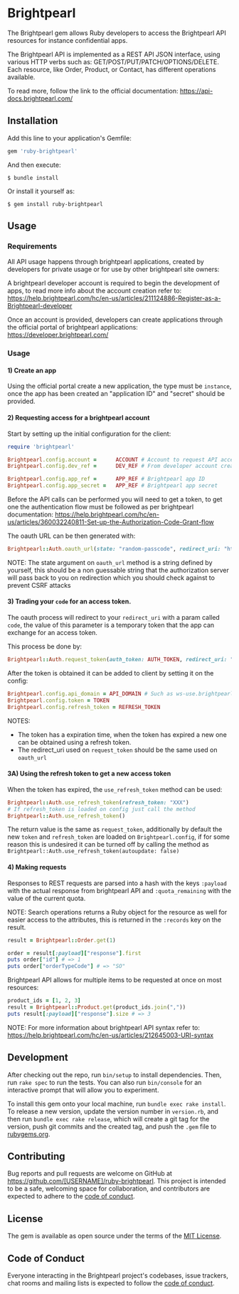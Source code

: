 # Brightpearl

The Brightpearl gem allows Ruby developers to access the Brightpearl API resources for instance confidential apps.

The Brightpearl API is implemented as a REST API JSON interface, using various HTTP verbs such as: GET/POST/PUT/PATCH/OPTIONS/DELETE. Each resource, like Order, Product, or Contact, has different operations available.

To read more, follow the link to the official documentation: https://api-docs.brightpearl.com/
## Installation

Add this line to your application's Gemfile:

```ruby
gem 'ruby-brightpearl'
```

And then execute:

    $ bundle install

Or install it yourself as:

    $ gem install ruby-brightpearl

## Usage

### Requirements

All API usage happens through brightpearl applications, created by developers for private usage or for use by other brightpearl site owners:

A brightpearl developer account is required to begin the development of apps, to read more info about the account creation refer to: https://help.brightpearl.com/hc/en-us/articles/211124886-Register-as-a-Brightpearl-developer

Once an account is provided, developers can create applications through the official portal of brightpearl applications: https://developer.brightpearl.com/

### Usage

#### 1) Create an app

Using the official portal create a new application, the type must be `instance`, once the app has been created an "application ID" and "secret" should be provided.

#### 2) Requesting access for a brightpearl account

Start by setting up the initial configuration for the client:
```ruby
require 'brightpearl'

Brightpearl.config.account =      ACCOUNT # Account to request API access
Brightpearl.config.dev_ref =      DEV_REF # From developer account creation

Brightpearl.config.app_ref =      APP_REF # Brightpearl app ID
Brightpearl.config.app_secret =   APP_REF # Brightpearl app secret
```

Before the API calls can be performed you will need to get a token, to get one the authentication flow must be followed as per brightpearl documentation: https://help.brightpearl.com/hc/en-us/articles/360032240811-Set-up-the-Authorization-Code-Grant-flow

The oauth URL can be then generated with:
```ruby
Brightpearl::Auth.oauth_url(state: "random-passcode", redirect_uri: "https://www.something.io/oauth") # => "https://oauth.brightpearl.com/authorize/testAccount?response_type=code&client_id=testAppName&redirect_uri=https://www.something.io/oauth&state=random-passcode
```
NOTE: The state argument on `oauth_url` method is a string defined by yourself, this should be a non guessable string that the authorization server will pass back to you on redirection which you should check against to prevent CSRF attacks

#### 3) Trading your `code` for an access token.

The oauth process will redirect to your `redirect_uri` with a param called `code`, the value of this parameter is a temporary token that the app can exchange for an access token.

This process be done by:

```ruby
Brightpearl::Auth.request_token(auth_token: AUTH_TOKEN, redirect_uri: "https://www.something.io/oauth") # => { payload: { "access_token" => "XXX", "refresh_token" => "XYZ", "api_domain" => "ws-use.brightpearl.com" } }
```

After the token is obtained it can be added to client by setting it on the config:
```ruby
Brightpearl.config.api_domain = API_DOMAIN # Such as ws-use.brightpearl.com
Brightpearl.config.token = TOKEN
Brightpearl.config.refresh_token = REFRESH_TOKEN
```

NOTES: 
* The token has a expiration time, when the token has expired a new one can be obtained using a refresh token.
* The redirect_uri used on `request_token` should be the same used on `oauth_url`

#### 3A) Using the refresh token to get a new access token

When the token has expired, the `use_refresh_token` method can be used:
```ruby
Brightpearl::Auth.use_refresh_token(refresh_token: "XXX")
# If refresh_token is loaded on config just call the method
Brightpearl::Auth.use_refresh_token()
```

The return value is the same as `request_token`, additionally by default the new `token` and `refresh_token` are loaded on `Brightpearl.config`, if for some reason this is undesired it can be turned off by calling the method as `Brightpearl::Auth.use_refresh_token(autoupdate: false)`

 #### 4) Making requests
Responses to REST requests are parsed into a hash with the keys `:payload` with the actual response from brightpearl API and `:quota_remaining` with the value of the current quota.

NOTE: Search operations returns a Ruby object for the resource as well for easier access to the attributes, this is returned in the `:records` key on the result.

```ruby
result = Brightpearl::Order.get(1)

order = result[:payload]["response"].first
puts order["id"] # => 1
puts order["orderTypeCode"] # => "SO"
```

Brightpearl API allows for multiple items to be requested at once on most resources:
```ruby
product_ids = [1, 2, 3]
result = Brightpearl::Product.get(product_ids.join(","))
puts result[:payload]["response"].size # => 3
```

NOTE: For more information about brightpearl API syntax refer to: https://help.brightpearl.com/hc/en-us/articles/212645003-URI-syntax


## Development

After checking out the repo, run `bin/setup` to install dependencies. Then, run `rake spec` to run the tests. You can also run `bin/console` for an interactive prompt that will allow you to experiment.

To install this gem onto your local machine, run `bundle exec rake install`. To release a new version, update the version number in `version.rb`, and then run `bundle exec rake release`, which will create a git tag for the version, push git commits and the created tag, and push the `.gem` file to [rubygems.org](https://rubygems.org).

## Contributing

Bug reports and pull requests are welcome on GitHub at https://github.com/[USERNAME]/ruby-brightpearl. This project is intended to be a safe, welcoming space for collaboration, and contributors are expected to adhere to the [code of conduct](https://github.com/[USERNAME]/ruby-brightpearl/blob/master/CODE_OF_CONDUCT.md).

## License

The gem is available as open source under the terms of the [MIT License](https://opensource.org/licenses/MIT).

## Code of Conduct

Everyone interacting in the Brightpearl project's codebases, issue trackers, chat rooms and mailing lists is expected to follow the [code of conduct](https://github.com/[USERNAME]/ruby-brightpearl/blob/master/CODE_OF_CONDUCT.md).
